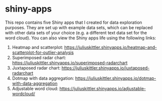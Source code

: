 # shiny-apps

This repo contains five Shiny apps that I created for data exploration purposes. They are set up with example data sets, which can be replaced with other data sets of your choice (e.g. a different text data set for the word cloud). You can also view the Shiny apps life using the following links:

1. Heatmap and scatterplot: https://juliuskittler.shinyapps.io/heatmap-and-scatterplot-for-outlier-analysis
2. Superimposed radar chart: https://juliuskittler.shinyapps.io/superimposed-radarchart
3. Juxtaposed radar chart: https://juliuskittler.shinyapps.io/juxtaposed-radarchart
4. Dotmap with data aggregation: https://juliuskittler.shinyapps.io/dotmap-with-data-aggregation
5. Adjustable word cloud: https://juliuskittler.shinyapps.io/adjustable-wordcloud/
